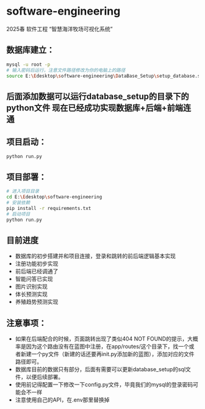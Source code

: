 # software-engineering

2025春 软件工程 “智慧海洋牧场可视化系统”

## 数据库建立：

```bash
mysql -u root -p
# 输入密码后运行，注意文件路径修改为你的电脑上的路径
source E:\Edesktop\software-engineering\DataBase_Setup\setup_database.sql
```
后面添加数据可以运行database_setup的目录下的python文件
现在已经成功实现数据库+后端+前端连通
---

## 项目启动：
```python
python run.py
```

## 项目部署：

```bash
# 进入项目目录
cd E:\Edesktop\software-engineering
# 安装依赖
pip install -r requirements.txt
# 启动项目
python run.py
```

## 目前进度

* 数据库的初步搭建并和项目连接，登录和跳转的前后端逻辑基本实现
* 注册功能初步实现
* 前后端已经调通了
* 智能问答已实现
* 图片识别实现
* 体长预测实现
* 养殖趋势预测实现

## 注意事项：

* 如果在后端配合的时候，页面跳转出现了类似404 NOT FOUND的提示，大概率是因为这个路由没有在蓝图中注册，在app/routes/这个目录下，找一个或者新建一个py文件（新建的话还要再init.py添加新的蓝图），添加对应的文件路径即可。
* 数据库目前的数据只有部分，后面有需要可以更新database_setup的sql文件，以便后续部署。
* 使用前记得配置一下修改一下config.py文件，毕竟我们的mysql的登录密码可能会不一样
* 注意使用自己的API，在.env那里替换掉
